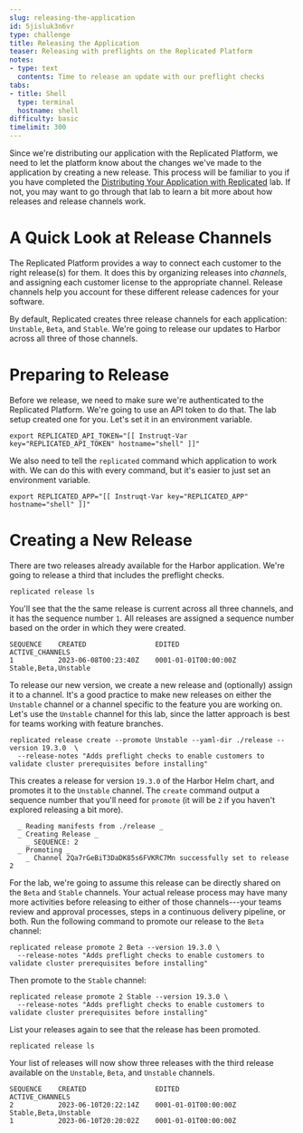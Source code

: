 ```yaml
---
slug: releasing-the-application
id: 5jisluk3n6vr
type: challenge
title: Releasing the Application
teaser: Releasing with preflights on the Replicated Platform
notes:
- type: text
  contents: Time to release an update with our preflight checks
tabs:
- title: Shell
  type: terminal
  hostname: shell
difficulty: basic
timelimit: 300
---
```


Since we're distributing our application with the Replicated
Platform, we need to let the platform know about the changes
we've made to the application by creating a new release. This
process will be familiar to you if you have completed
the [Distributing Your Application with Replicated](https://play.instruqt.com/replicated/tracks/distributing-your-application-with-replicated)
lab. If not, you may want to go through that lab to learn a bit
more about how releases and release channels work.

A Quick Look at Release Channels
================================

The Replicated Platform provides a way to connect
each customer to the right release(s) for them. It does this
by organizing releases into _channels_, and assigning each
customer license to the appropriate channel. Release channels
help you account for these different release cadences for
your software.

By default, Replicated creates three release channels for
each application: `Unstable`, `Beta`, and `Stable`. We're
going to release our updates to Harbor across all three of
those channels.

Preparing to Release
====================

Before we release, we need to make sure we're authenticated
to the Replicated Platform. We're going to use an API
token to do that. The lab setup created one for you. Let's
set it in an environment variable.


```
export REPLICATED_API_TOKEN="[[ Instruqt-Var key="REPLICATED_API_TOKEN" hostname="shell" ]]"
```

We also need to tell the `replicated` command which
application to work with. We can do this with every command,
but it's easier to just set an environment variable.

```
export REPLICATED_APP="[[ Instruqt-Var key="REPLICATED_APP" hostname="shell" ]]"
```

Creating a New Release
======================

There are two releases already available for the Harbor
application. We're going to release a third that includes
the preflight checks.

```
replicated release ls
```

You'll see that the the same release is current across
all three channels, and it has the sequence number `1`.
All releases are assigned a sequence number based on the
order in which they were created.

```
SEQUENCE    CREATED                 EDITED                  ACTIVE_CHANNELS
1           2023-06-08T00:23:40Z    0001-01-01T00:00:00Z    Stable,Beta,Unstable
```

To release our new version, we create a new release and
(optionally) assign it to a channel. It's a good practice
to make new releases on either the `Unstable` channel or
a channel specific to the feature you are working on. Let's
use the `Unstable` channel for this lab, since the latter
approach is best for teams working with feature branches.

```
replicated release create --promote Unstable --yaml-dir ./release --version 19.3.0  \
  --release-notes "Adds preflight checks to enable customers to validate cluster prerequisites before installing"
```

This creates a release for version `19.3.0` of the Harbor Helm
chart, and promotes it to the `Unstable` channel. The `create`
command output a sequence number that you'll need for `promote` (it
will be `2` if you haven't explored releasing a bit more).

```
  _ Reading manifests from ./release _
  _ Creating Release _
    _ SEQUENCE: 2
  _ Promoting _
    _ Channel 2Qa7rGeBiT3DaDK85s6FVKRC7Mn successfully set to release 2
```

For the lab, we're going to assume this release can be directly
shared on the `Beta` and `Stable` channels. Your actual release
process may have many more activities before releasing to either
of those channels---your teams review and approval processes,
steps in a continuous delivery pipeline, or both. Run the following command to promote our release to the `Beta` channel:

```
replicated release promote 2 Beta --version 19.3.0 \
  --release-notes "Adds preflight checks to enable customers to validate cluster prerequisites before installing"
```

Then promote to the `Stable` channel:

```
replicated release promote 2 Stable --version 19.3.0 \
  --release-notes "Adds preflight checks to enable customers to validate cluster prerequisites before installing"
```

List your releases again to see that the release has been
promoted.

```
replicated release ls
```

Your list of releases will now show three releases with the third
release available on the `Unstable`, `Beta`, and `Unstable` channels.

```
SEQUENCE    CREATED                 EDITED                  ACTIVE_CHANNELS
2           2023-06-10T20:22:14Z    0001-01-01T00:00:00Z    Stable,Beta,Unstable
1           2023-06-10T20:20:02Z    0001-01-01T00:00:00Z
```
